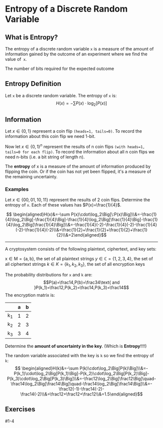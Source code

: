 # Entropy of a Discrete Random Variable

## What is Entropy?
The entropy of a discrete random variable `x` is a measure of the amount of information gained by the outcome of an experiment where we find the value of` x`.

The number of bits required for the expected outcome 

## Entropy Definition
Let `x` be a discrete random variable. The entropy of `x` is: 
$$ H(x)=-\sum P(x)\cdot\log_{2}\bigl[P(x)\bigr]$$
## Information
Let $x\in\{0,1\}$ represent a coin flip `(heads=1, tails=0)`. To record the information about this coin flip we need 1-bit.

Now let $x\in\{0,1\}^{n}$ represent the results of n coin flips `(with heads=1, tails=0 for each flip)`. To record the information about all n coin flips we need n-bits (i.e. a bit string of length n).

The **entropy** of x is a measure of the amount of information produced by flipping the coin. Or if the coin has not yet been flipped, it's a measure of the remaining uncertainty.

### Examples
Let $x\in\{00,01,10,11\}$ represent the results of 2 coin flips. Determine the entropy of `x`. Each of these values has $P(x)=\frac{1}{4}$.

$$ \begin{aligned}H(x)&=-\sum P(x)\cdot\log_2\Big[\:P(x)\Big]\\&=-\frac{1}{4}\log_2\Big[-\frac{1}{4}\Big]-\frac{1}{4}\log_2\Big[\frac{1}{4}\Big]-\frac{1}{4}\log_2\Big[\frac{1}{4}\Big]\\&=-\frac{1}{4}(-2)-\frac{1}{4}(-2)-\frac{1}{4}(-2)-\frac{1}{4}(-2)\\&=\frac{1}{2}+\frac{1}{2}+\frac{1}{2}+\frac{1}{2}\\&=2\end{aligned}$$

--------

A cryptosystem consists of the following plaintext, ciphertext, and key sets:

$\mathrm{x\in M=\{a,b\}}$, the set of all plaintext strings
$y\in\mathbb{C}=\{1,2,3,4\}$, the set of all ciphertext strings
$k\in K=\{k_1,k_2,k_3\}$, the set of all encryption keys

The probability distributions for `x` and `k` are:  $$P(a)=\frac14,P(b)=\frac34\text{ and }P(k_1)=\frac12,P(k_2)=\frac14,P(k_3)=\frac14$$ 
The encryption matrix is: 

|               | a   | b   |
| ------------- | --- | --- |
| k<sub>1</sub> | 1   | 2   |
| k<sub>2</sub> | 2   | 3   |
| k<sub>3</sub> | 3   | 4   |

Determine the **amount of uncertainty in the key**. (Which is **Entropy**!!!!)

The random variable associated with the key is `k` so we find the entropy of `k`:
$$ \begin{aligned}H(k)&=-\sum P(k)\cdot\log_2\Big[P(k)\Big]\\&=-P(k_1)\cdot\log_2\Big[P(k_1)\Big]-P(k_2)\cdot\log_2\Big[P(k_2)\Big]-P(k_3)\cdot\log_2\Big[P(k_3)\Big]\\&=-\frac12\log_2\Big[\frac12\Big]\quad-\frac14\log_2\Big[\frac14\Big]\quad-\frac14\log_2\Big[\frac14\Big]\\&=-\frac12(-1)-\frac14(-2)-\frac14(-2)\\&=\frac12+\frac12+\frac12\\&=1.5\end{aligned}$$

## Exercises
#1-4


